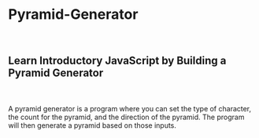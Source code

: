 # Pyramid-Generator 
<br><h2>Learn Introductory JavaScript by Building a Pyramid Generator</h2>
<br><br>
A pyramid generator is a program where you can set the type of character, the count for the pyramid, and the direction of the pyramid. The program will then generate a pyramid based on those inputs.
